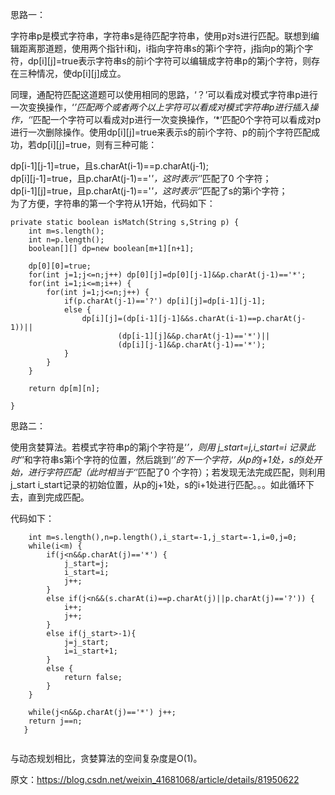 思路一：

字符串p是模式字符串，字符串s是待匹配字符串，使用p对s进行匹配。联想到编辑距离那道题，使用两个指针i和j，i指向字符串s的第i个字符，j指向p的第j个字符，dp[i][j]=true表示字符串s的前i个字符可以编辑成字符串p的第j个字符，则存在三种情况，使dp[i][j]成立。

同理，通配符匹配这道题可以使用相同的思路，‘？’可以看成对模式字符串p进行一次变换操作，‘*’匹配两个或者两个以上字符可以看成对模式字符串p进行插入操作，‘*’匹配一个字符可以看成对p进行一次变换操作，‘*’匹配0个字符可以看成对p进行一次删除操作。使用dp[i][j]=true来表示s的前i个字符、p的前j个字符匹配成功，若dp[i][j]=true，则有三种可能：

dp[i-1][j-1]=true，且s.charAt(i-1)==p.charAt(j-1); \
dp[i][j-1]=true，且p.charAt(j-1)=='*'，这时表示‘*’匹配了0 个字符； \
dp[i-1][j]=true，且p.charAt(j-1)=='*'，这时表示‘*’匹配了s的第i个字符； \
为了方便，字符串的第一个字符从1开始，代码如下：
```
private static boolean isMatch(String s,String p) {
	int m=s.length();
	int n=p.length();
	boolean[][] dp=new boolean[m+1][n+1];
		
	dp[0][0]=true;
	for(int j=1;j<=n;j++) dp[0][j]=dp[0][j-1]&&p.charAt(j-1)=='*';
	for(int i=1;i<=m;i++) {
		for(int j=1;j<=n;j++) {
			if(p.charAt(j-1)=='?') dp[i][j]=dp[i-1][j-1];
			else {
				dp[i][j]=(dp[i-1][j-1]&&s.charAt(i-1)==p.charAt(j-1))||
						(dp[i-1][j]&&p.charAt(j-1)=='*')||
						(dp[i][j-1]&&p.charAt(j-1)=='*');
			}
		}
	}
		
	return dp[m][n];
		
}
```

思路二：

使用贪婪算法。若模式字符串p的第j个字符是‘*’，则用 j_start=j,i_start=i 记录此时‘*’和字符串s第i个字符的位置，然后跳到‘*’的下一个字符，从p的j+1处，s的i处开始，进行字符匹配（此时相当于‘*’匹配了0 个字符）；若发现无法完成匹配，则利用j_start i_start记录的初始位置，从p的j+1处，s的i+1处进行匹配。。。如此循环下去，直到完成匹配。

代码如下：
```private static boolean isMatch(String s,String p) {
   	int m=s.length(),n=p.length(),i_start=-1,j_start=-1,i=0,j=0;
   	while(i<m) {
   		if(j<n&&p.charAt(j)=='*') {
   			j_start=j;
   			i_start=i;
   			j++;
   		}
   		else if(j<n&&(s.charAt(i)==p.charAt(j)||p.charAt(j)=='?')) {
   			i++;
   			j++;
   		}
   		else if(j_start>-1){
   			j=j_start;
   			i=i_start+1;
   		}
   		else {
   			return false;
   		}
   	}
   		
   	while(j<n&&p.charAt(j)=='*') j++;
   	return j==n;
   }
   
```
与动态规划相比，贪婪算法的空间复杂度是O(1)。

原文：https://blog.csdn.net/weixin_41681068/article/details/81950622 
